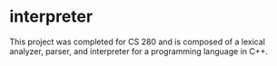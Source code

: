 # interpreter
This project was completed for CS 280 and is composed of a lexical analyzer, parser, and interpreter for a programming language in C++.
